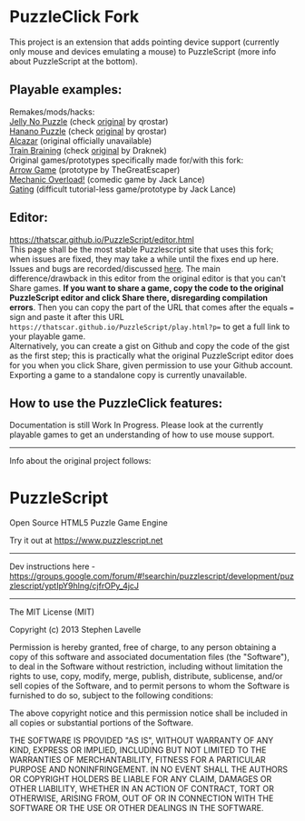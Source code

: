 PuzzleClick Fork
============
This project is an extension that adds pointing device support (currently only mouse and devices emulating a mouse) to PuzzleScript (more info about PuzzleScript at the bottom).

Playable examples:
------------
Remakes/mods/hacks:  
[Jelly No Puzzle](http://jackkutilek.com/puzzlescript/jelly-no-puzzle.html) (check [original](http://qrostar.skr.jp/en/jelly/) by qrostar)  
[Hanano Puzzle](https://thatscar.github.io/PuzzleScript/play.html?p=9effd54083b95a2edf3f27863189b99b) (check [original](http://qrostar.skr.jp/en/hanano/) by qrostar)  
[Alcazar](https://thatscar.github.io/PuzzleScript/play.html?p=58b506deaa8e97a5a5645b59e61fdd73) (original officially unavailable)  
[Train Braining](https://thatscar.github.io/PuzzleScript/play.html?p=2a59798c609c7bed373e5e5d7de19a1e) (check [original](https://www.draknek.org/games/puzzlescript/train.php) by Draknek)  
Original games/prototypes specifically made for/with this fork:  
[Arrow Game](https://thatscar.github.io/PuzzleScript/play.html?p=98361cbd0be01e3db78501b63c245068) (prototype by TheGreatEscaper)  
[Mechanic Overload!](https://thatscar.github.io/PuzzleScript/play.html?p=67df4144b005eca94f742f4914defc14) (comedic game by Jack Lance)  
[Gating](https://thatscar.github.io/PuzzleScript/play.html?p=5561f3438a9f1b1df0fa99fa6db960ec) (difficult tutorial-less game/prototype by Jack Lance)

Editor:
------------
https://thatscar.github.io/PuzzleScript/editor.html  
This page shall be the most stable Puzzlescript site that uses this fork; when issues are fixed, they may take a while until the fixes end up here.
Issues and bugs are recorded/discussed [here](https://github.com/ThatScar/PuzzleScript/issues).
The main difference/drawback in this editor from the original editor is that you can't Share games. **If you want to share a game, copy the code to the original PuzzleScript editor and click Share there, disregarding compilation errors**. Then you can copy the part of the URL that comes after the equals `=` sign and paste it after this URL `https://thatscar.github.io/PuzzleScript/play.html?p=` to get a full link to your playable game.  
Alternatively, you can create a gist on Github and copy the code of the gist as the first step; this is practically what the original PuzzleScript editor does for you when you click Share, given permission to use your Github account.
Exporting a game to a standalone copy is currently unavailable.

How to use the PuzzleClick features:
------------
Documentation is still Work In Progress. Please look at the currently playable games to get an understanding of how to use mouse support.

------------

Info about the original project follows:

PuzzleScript
============

Open Source HTML5 Puzzle Game Engine

Try it out at https://www.puzzlescript.net

-----

Dev instructions here - https://groups.google.com/forum/#!searchin/puzzlescript/development/puzzlescript/yptIpY9hlng/cjfrOPy_4jcJ

-----

The MIT License (MIT)

Copyright (c) 2013 Stephen Lavelle

Permission is hereby granted, free of charge, to any person obtaining a copy
of this software and associated documentation files (the "Software"), to deal
in the Software without restriction, including without limitation the rights
to use, copy, modify, merge, publish, distribute, sublicense, and/or sell
copies of the Software, and to permit persons to whom the Software is
furnished to do so, subject to the following conditions:

The above copyright notice and this permission notice shall be included in
all copies or substantial portions of the Software.

THE SOFTWARE IS PROVIDED "AS IS", WITHOUT WARRANTY OF ANY KIND, EXPRESS OR
IMPLIED, INCLUDING BUT NOT LIMITED TO THE WARRANTIES OF MERCHANTABILITY,
FITNESS FOR A PARTICULAR PURPOSE AND NONINFRINGEMENT. IN NO EVENT SHALL THE
AUTHORS OR COPYRIGHT HOLDERS BE LIABLE FOR ANY CLAIM, DAMAGES OR OTHER
LIABILITY, WHETHER IN AN ACTION OF CONTRACT, TORT OR OTHERWISE, ARISING FROM,
OUT OF OR IN CONNECTION WITH THE SOFTWARE OR THE USE OR OTHER DEALINGS IN
THE SOFTWARE.
